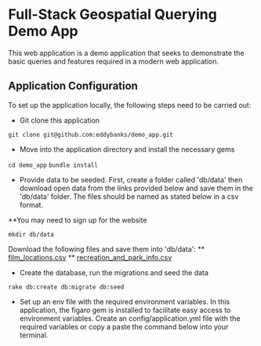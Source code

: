 # Full-Stack Geospatial Querying Demo App

This web application is a demo application that seeks to demonstrate the basic queries and features required in a modern
web application.

## Application Configuration

To set up the application locally, the following steps need to be carried out:

* Git clone this application

`git clone git@github.com:eddybanks/demo_app.git`

* Move into the application directory and install the necessary gems

`cd demo_app`
`bundle install`

* Provide data to be seeded. First, create a folder called 'db/data' then download open data from the links provided below and save them in the 'db/data' folder. The files should be named as stated below in a csv format.

**You may need to sign up for the website

`mkdir db/data`

Download the following files and save them into 'db/data':
** [film_locations.csv](https://data.sfgov.org/Culture-and-Recreation/Film-Locations-in-San-Francisco/yitu-d5am)
** [recreation_and_park_info.csv](https://data.sfgov.org/Culture-and-Recreation/Recreation-Park-Department-Park-Info-Dataset/z76i-7s65)


* Create the database, run the migrations and seed the data

`rake db:create db:migrate db:seed`

* Set up an env file with the required environment variables. In this application, the figaro gem is installed to facilitate easy access to environment variables. Create an config/application.yml file with the required variables or copy a paste the command below into your terminal.

<!-- Things you may want to cover:

* Ruby version

* System dependencies

* Configuration

* Database creation

* Database initialization

* How to run the test suite

* Services (job queues, cache servers, search engines, etc.)

* Deployment instructions

* ... -->
